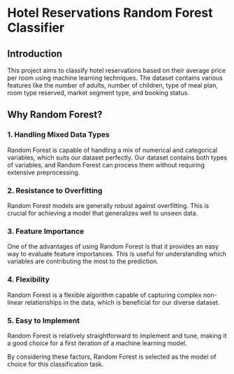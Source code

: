 # Hotel Reservations Random Forest Classifier

## Introduction
This project aims to classify hotel reservations based on their average price per room using machine learning techniques. The dataset contains various features like the number of adults, number of children, type of meal plan, room type reserved, market segment type, and booking status.

## Why Random Forest?

### 1. Handling Mixed Data Types
Random Forest is capable of handling a mix of numerical and categorical variables, which suits our dataset perfectly. Our dataset contains both types of variables, and Random Forest can process them without requiring extensive preprocessing.

### 2. Resistance to Overfitting
Random Forest models are generally robust against overfitting. This is crucial for achieving a model that generalizes well to unseen data.

### 3. Feature Importance
One of the advantages of using Random Forest is that it provides an easy way to evaluate feature importances. This is useful for understanding which variables are contributing the most to the prediction.

### 4. Flexibility
Random Forest is a flexible algorithm capable of capturing complex non-linear relationships in the data, which is beneficial for our diverse dataset.

### 5. Easy to Implement
Random Forest is relatively straightforward to implement and tune, making it a good choice for a first iteration of a machine learning model.

By considering these factors, Random Forest is selected as the model of choice for this classification task.

